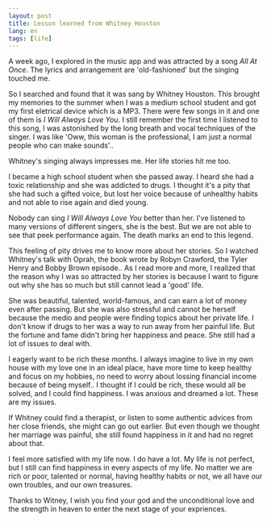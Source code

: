 ```yaml
---
layout: post
title: Lesson learned from Whitney Houston
lang: en
tags: [life]
---
```


A week ago, I explored in the music app and was attracted by a song *All At Once*. The lyrics and arrangement are 'old-fashioned' but the singing touched me.

So I searched and found that it was sang by Whitney Houston. This brought my memories to the summer when I was a medium school student and got my first eletrical device which is a MP3.
There were few songs in it and one of them is *I Will Always Love You*. I still remember the first time I listened to this song, I was astonished by the long breath and vocal techniques of the singer.
I was like 'Oww, this woman is the professional, I am just a normal people who can make sounds'..

Whitney's singing always impresses me. Her life stories hit me too.

I became a high school student when she passed away. I heard she had a toxic relationship and she was addicted to drugs.
I thought it's a pity that she had such a gifted voice, but lost her voice because of unhealthy habits and not able to rise again and died young.

Nobody can sing *I Will Always Love You* better than her. I've listened to many versions of different singers, she is the best.
But we are not able to see that peek performance again. The death marks an end to this legend.

This feeling of pity drives me to know more about her stories. So I watched Whitney's talk with Oprah, the book wrote by Robyn Crawford, the Tyler Henry and Bobby Brown episode..
As I read more and more, I realized that the reason why I was so attracted by her stories is because I want to figure out why she has so much but still cannot lead a 'good' life.

She was beautiful, talented, world-famous, and can earn a lot of money even after passing. But she was also stressful and cannot be herself because the medio and people were finding topics about her private life.
I don't know if drugs to her was a way to run away from her painful life. But the fortune and fame didn't bring her happiness and peace. She still had a lot of issues to deal with.

I eagerly want to be rich these months. I always imagine to live in my own house with my love one in an ideal place, have more time to keep healthy and focus on my hobbies, no need to worry about lossing financial income because of being myself..
I thought if I could be rich, these would all be solved, and I could find happiness.
I was anxious and dreamed a lot. These are my issues.

If Whitney could find a therapist, or listen to some authentic advices from her close friends, she might can go out earlier.
But even though we thought her marriage was painful, she still found happiness in it and had no regret about that.

I feel more satisfied with my life now. I do have a lot. My life is not perfect, but I still can find happiness in every aspects of my life. 
No matter we are rich or poor, talented or normal, having healthy habits or not, we all have our own troubles, and our own treasures.

Thanks to Witney, I wish you find your god and the unconditional love and the strength in heaven to enter the next stage of your expriences.
